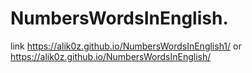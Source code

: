 # NumbersWordsInEnglish.

link https://alik0z.github.io/NumbersWordsInEnglish1/ or https://alik0z.github.io/NumbersWordsInEnglish/
